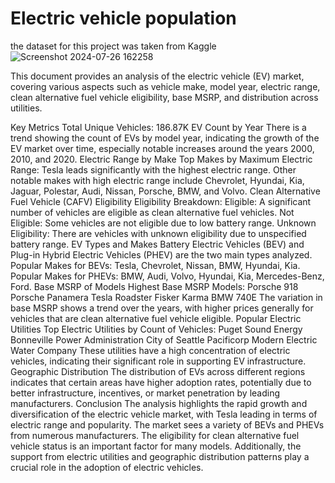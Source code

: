 # Electric vehicle population
the dataset for this project was taken from Kaggle
![Screenshot 2024-07-26 162258](https://github.com/user-attachments/assets/d8dee540-3b25-4fc8-9dec-987ba54bbea0)

This document provides an analysis of the electric vehicle (EV) market, covering various aspects such as vehicle make, model year, electric range, clean alternative fuel vehicle eligibility, base MSRP, and distribution across utilities.

Key Metrics
Total Unique Vehicles: 186.87K
EV Count by Year
There is a trend showing the count of EVs by model year, indicating the growth of the EV market over time, especially notable increases around the years 2000, 2010, and 2020.
Electric Range by Make
Top Makes by Maximum Electric Range:
Tesla leads significantly with the highest electric range.
Other notable makes with high electric range include Chevrolet, Hyundai, Kia, Jaguar, Polestar, Audi, Nissan, Porsche, BMW, and Volvo.
Clean Alternative Fuel Vehicle (CAFV) Eligibility
Eligibility Breakdown:
Eligible: A significant number of vehicles are eligible as clean alternative fuel vehicles.
Not Eligible: Some vehicles are not eligible due to low battery range.
Unknown Eligibility: There are vehicles with unknown eligibility due to unspecified battery range.
EV Types and Makes
Battery Electric Vehicles (BEV) and Plug-in Hybrid Electric Vehicles (PHEV) are the two main types analyzed.
Popular Makes for BEVs: Tesla, Chevrolet, Nissan, BMW, Hyundai, Kia.
Popular Makes for PHEVs: BMW, Audi, Volvo, Hyundai, Kia, Mercedes-Benz, Ford.
Base MSRP of Models
Highest Base MSRP Models:
Porsche 918
Porsche Panamera
Tesla Roadster
Fisker Karma
BMW 740E
The variation in base MSRP shows a trend over the years, with higher prices generally for vehicles that are clean alternative fuel vehicle eligible.
Popular Electric Utilities
Top Electric Utilities by Count of Vehicles:
Puget Sound Energy
Bonneville Power Administration
City of Seattle
Pacificorp
Modern Electric Water Company
These utilities have a high concentration of electric vehicles, indicating their significant role in supporting EV infrastructure.
Geographic Distribution
The distribution of EVs across different regions indicates that certain areas have higher adoption rates, potentially due to better infrastructure, incentives, or market penetration by leading manufacturers.
Conclusion
The analysis highlights the rapid growth and diversification of the electric vehicle market, with Tesla leading in terms of electric range and popularity. The market sees a variety of BEVs and PHEVs from numerous manufacturers. The eligibility for clean alternative fuel vehicle status is an important factor for many models. Additionally, the support from electric utilities and geographic distribution patterns play a crucial role in the adoption of electric vehicles.
